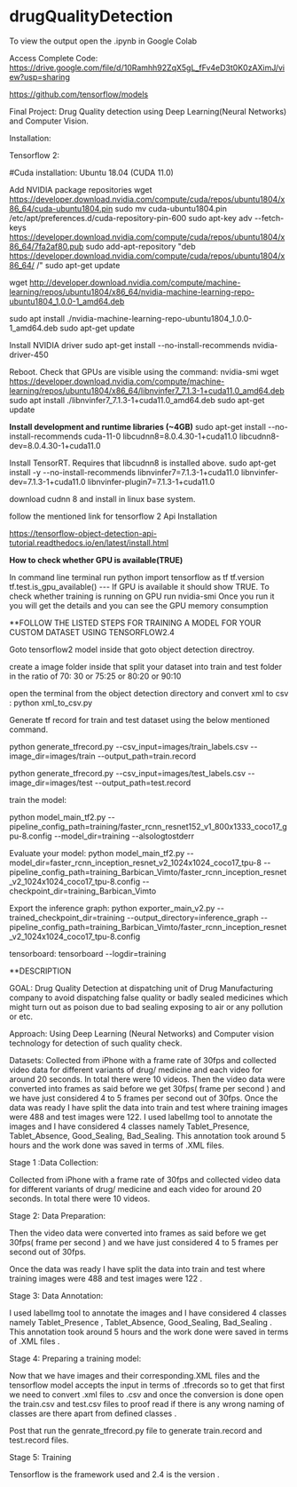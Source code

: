# drugQualityDetection

To view the output open the .ipynb in Google Colab

Access Complete Code: https://drive.google.com/file/d/10Ramhh92ZqX5gL_fFv4eD3t0K0zAXimJ/view?usp=sharing

https://github.com/tensorflow/models

Final Project: Drug Quality detection using Deep Learning(Neural Networks) and Computer Vision.

Installation:

Tensorflow 2:

#Cuda installation:
Ubuntu 18.04 (CUDA 11.0)

Add NVIDIA package repositories
wget https://developer.download.nvidia.com/compute/cuda/repos/ubuntu1804/x86_64/cuda-ubuntu1804.pin sudo mv cuda-ubuntu1804.pin /etc/apt/preferences.d/cuda-repository-pin-600 sudo apt-key adv --fetch-keys https://developer.download.nvidia.com/compute/cuda/repos/ubuntu1804/x86_64/7fa2af80.pub sudo add-apt-repository "deb https://developer.download.nvidia.com/compute/cuda/repos/ubuntu1804/x86_64/ /" sudo apt-get update

wget http://developer.download.nvidia.com/compute/machine-learning/repos/ubuntu1804/x86_64/nvidia-machine-learning-repo-ubuntu1804_1.0.0-1_amd64.deb

sudo apt install ./nvidia-machine-learning-repo-ubuntu1804_1.0.0-1_amd64.deb sudo apt-get update

Install NVIDIA driver
sudo apt-get install --no-install-recommends nvidia-driver-450

Reboot. Check that GPUs are visible using the command: nvidia-smi
wget https://developer.download.nvidia.com/compute/machine-learning/repos/ubuntu1804/x86_64/libnvinfer7_7.1.3-1+cuda11.0_amd64.deb sudo apt install ./libnvinfer7_7.1.3-1+cuda11.0_amd64.deb sudo apt-get update

**Install development and runtime libraries (~4GB)**
sudo apt-get install --no-install-recommends
cuda-11-0
libcudnn8=8.0.4.30-1+cuda11.0
libcudnn8-dev=8.0.4.30-1+cuda11.0

Install TensorRT. Requires that libcudnn8 is installed above.
sudo apt-get install -y --no-install-recommends libnvinfer7=7.1.3-1+cuda11.0
libnvinfer-dev=7.1.3-1+cuda11.0
libnvinfer-plugin7=7.1.3-1+cuda11.0

download cudnn 8 and install in linux base system.

follow the mentioned link for tensorflow 2 Api Installation

https://tensorflow-object-detection-api-tutorial.readthedocs.io/en/latest/install.html

**How to check whether GPU is available(TRUE)**

In command line terminal run python
import tensorflow as tf
tf.version
tf.test.is_gpu_available() --- If GPU is available it should show TRUE.
To check whether training is running on GPU run nvidia-smi
Once you run it you will get the details and you can see the GPU memory consumption

**FOLLOW THE LISTED STEPS FOR TRAINING A MODEL FOR YOUR CUSTOM DATASET USING TENSORFLOW2.4

Goto tensorflow2 model inside that goto object detection directroy.

create a image folder inside that split your dataset into train and test folder in the ratio of 70: 30 or 75:25 or 80:20 or 90:10

open the terminal from the object detection directory and convert xml to csv : python xml_to_csv.py

Generate tf record for train and test dataset using the below mentioned command.

python generate_tfrecord.py --csv_input=images/train_labels.csv --image_dir=images/train --output_path=train.record

python generate_tfrecord.py --csv_input=images/test_labels.csv --image_dir=images/test --output_path=test.record

train the model:

python model_main_tf2.py --pipeline_config_path=training/faster_rcnn_resnet152_v1_800x1333_coco17_gpu-8.config --model_dir=training --alsologtostderr

Evaluate your model:
python model_main_tf2.py --model_dir=faster_rcnn_inception_resnet_v2_1024x1024_coco17_tpu-8 --pipeline_config_path=training_Barbican_Vimto/faster_rcnn_inception_resnet_v2_1024x1024_coco17_tpu-8.config --checkpoint_dir=training_Barbican_Vimto

Export the inference graph:
python exporter_main_v2.py --trained_checkpoint_dir=training --output_directory=inference_graph --pipeline_config_path=training_Barbican_Vimto/faster_rcnn_inception_resnet_v2_1024x1024_coco17_tpu-8.config

tensorboard:
tensorboard --logdir=training


**DESCRIPTION

GOAL:
Drug Quality Detection at dispatching unit of Drug Manufacturing company to avoid dispatching false quality or badly sealed medicines which might turn out as poison due to bad sealing exposing to air or any pollution or etc.

Approach: Using Deep Learning (Neural Networks) and Computer vision technology for detection of such quality check.

Datasets: Collected from iPhone with a frame rate of 30fps and collected video data for different variants of drug/ medicine and each video for around 20 seconds. In total there were 10 videos. Then the video data were converted into frames as said before we get 30fps( frame per second ) and we have just considered 4 to 5 frames per second out of 30fps. Once the data was ready I have split the data into train and test where training images were 488 and test images were 122. I used labelImg tool to annotate the images and I have considered 4 classes namely Tablet_Presence, Tablet_Absence, Good_Sealing, Bad_Sealing. This annotation took around 5 hours and the work done was saved in terms of .XML files.

Stage 1 :Data Collection:

Collected from iPhone with a frame rate of 30fps and collected video data for different variants of drug/ medicine and each video for around 20 seconds. In total there were 10 videos.

Stage 2: Data Preparation:

Then the video data were converted into frames as said before we get 30fps( frame per second ) and we have just considered 4 to 5 frames per second out of 30fps.

Once the data was ready I have split the data into train and test where training images were 488 and test images were 122 .

Stage 3: Data Annotation:

I used labelImg tool to annotate the images and I have considered 4 classes namely Tablet_Presence , Tablet_Absence, Good_Sealing, Bad_Sealing . This annotation took around 5 hours and the work done were saved in terms of .XML files .

Stage 4: Preparing a training model:

Now that we have images and their corresponding.XML files and the tensorflow model accepts the input in terms of .tfrecords so to get that first we need to convert .xml files to .csv and once the conversion is done open the train.csv and test.csv files to proof read if there is any wrong naming of classes are there apart from defined classes .

Post that run the genrate_tfrecord.py file to generate train.record and test.record files.

Stage 5: Training

Tensorflow is the framework used and 2.4 is the version .

